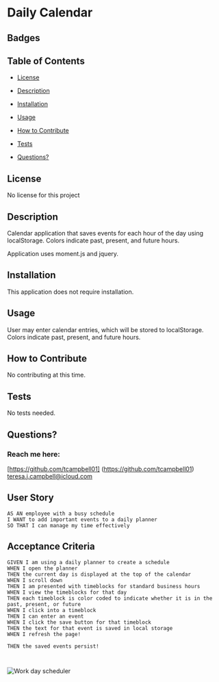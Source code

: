 

# Daily Calendar



  ## Badges


  ## Table of Contents

  * [License](#license)

  * [Description](#description)

  * [Installation](#installation)

  * [Usage](#usage)

  * [How to Contribute](#how-to-contribute)

  * [Tests](#tests)

  * [Questions?](#questions)

  ## License
 No license for this project

  ## Description
 Calendar application that saves events for each hour of the day using localStorage. Colors indicate past, present, and future hours. 

Application uses moment.js and jquery. 


  ## Installation

  This application does not require installation.

  ## Usage

  User may enter calendar entries, which will be stored to localStorage. Colors indicate past, present, and future hours. 

  ## How to Contribute
  
 No contributing at this time. 

  ## Tests
 No tests needed.

  ## Questions?

  ### Reach me here: 
  [https://github.com/tcampbell01] (https://github.com/tcampbell01)  
  teresa.j.campbell@icloud.com

## User Story

```
AS AN employee with a busy schedule
I WANT to add important events to a daily planner
SO THAT I can manage my time effectively
```

## Acceptance Criteria

```
GIVEN I am using a daily planner to create a schedule
WHEN I open the planner
THEN the current day is displayed at the top of the calendar
WHEN I scroll down
THEN I am presented with timeblocks for standard business hours
WHEN I view the timeblocks for that day
THEN each timeblock is color coded to indicate whether it is in the past, present, or future
WHEN I click into a timeblock
THEN I can enter an event
WHEN I click the save button for that timeblock
THEN the text for that event is saved in local storage
WHEN I refresh the page!

THEN the saved events persist!



```

![Work day scheduler](https://user-images.githubusercontent.com/93332105/153028000-142a44be-84db-4b44-9095-665a04f04b7e.jpg)
